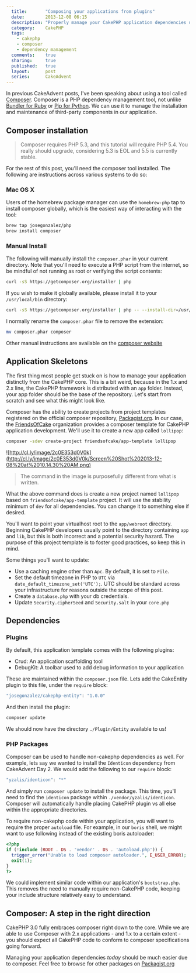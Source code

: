 ```yaml
---
  title:       "Composing your applications from plugins"
  date:        2013-12-08 06:15
  description: "Properly manage your CakePHP application dependencies using Composer, a PHP dependency management tool"
  category:    CakePHP
  tags:
    - cakephp
    - composer
    - dependency management
  comments:    true
  sharing:     true
  published:   true
  layout:      post
  series:      CakeAdvent
---
```


In previous CakeAdvent posts, I've been speaking about using a tool called [Composer](http://getcomposer.org/). Composer is a PHP dependency management tool, not unlike [Bundler for Ruby](http://bundler.io/) or [Pip for Python](http://www.pip-installer.org/en/latest/). We can use it to manage the installation and maintenance of third-party components in our application.

## Composer installation

> Composer requires PHP 5.3, and this tutorial will require PHP 5.4. You really should upgrade, considering 5.3 is EOL and 5.5 is currently stable.

For the rest of this post, you'll need the composer tool installed. The following are instructions across various systems to do so:

### Mac OS X

Users of the homebrew package manager can use the `homebrew-php` tap to install composer globally, which is the easiest way of interacting with the tool:

```bash
brew tap josegonzalez/php
brew install composer
```

### Manual Install

The following will manually install the `composer.phar` in your current directory. Note that you'll need to execute a PHP script from the internet, so be mindful of not running as root or verifying the script contents:

```bash
curl -sS https://getcomposer.org/installer | php
```

If you wish to make it globally available, please install it to your `/usr/local/bin` directory:

```bash
curl -sS https://getcomposer.org/installer | php -- --install-dir=/usr/local/bin
```

I normally rename the `composer.phar` file to remove the extension:

```bash
mv composer.phar composer
```

Other manual instructions are available on the [composer website](http://getcomposer.org/download/)

## Application Skeletons

The first thing most people get stuck on is how to manage your application distinctly from the CakePHP core. This is a bit weird, because in the 1.x and 2.x line, the CakePHP framework is distributed with an `app` folder. Instead, your app folder should be the base of the repository. Let's start from scratch and see what this might look like.

Composer has the ability to create projects from project templates registered on the official composer repository, [Packagist.org](https://packagist.org/). In our case, the [FriendsOfCake](http://friendsofcake.com/) organization provides a composer template for CakePHP application development. We'll use it to create a new app called `lollipop`:

```bash
composer -sdev create-project friendsofcake/app-template lollipop
```

![http://cl.ly/image/2c0E353d0V0k](http://cl.ly/image/2c0E353d0V0k/Screen%20Shot%202013-12-08%20at%2010.14.30%20AM.png)

> The command in the image is purposefully different from what is written.

What the above command does is create a new project named `lollipop` based on `friendsofcake/app-template` project. It will use the stability minimum of `dev` for all dependencies. You can change it to something else if desired.

You'll want to point your virtualhost root to the `app/webroot` directory. Beginning CakePHP developers usually point to the directory containing `app` and `lib`, but this is both incorrect and a potential security hazard. The purpose of this project template is to foster good practices, so keep this in mind.

Some things you'll want to update:

- Use a caching engine other than `Apc`. By default, it is set to `File`.
- Set the default timezone in PHP to `UTC` via `date_default_timezone_set('UTC');`. UTC should be standard across your infrastructure for reasons outside the scope of this post.
- Create a `database.php` with your db credentials.
- Update `Security.cipherSeed` and `Security.salt` in your `core.php`

## Dependencies

### Plugins

By default, this application template comes with the following plugins:

- Crud: An application scaffolding tool
- DebugKit: A toolbar used to add debug information to your application

These are maintained within the `composer.json` file. Lets add the CakeEntity plugin to this file, under the `require` block:

```javascript
"josegonzalez/cakephp-entity": "1.0.0"
```

And then install the plugin:

```bash
composer update
```

We should now have the directory `./Plugin/Entity` available to us!

### PHP Packages

Composer can be used to handle non-cakephp dependencies as well. For example, lets say we wanted to install the `Identicon` dependency from CakeAdvent Day 2. We would add the following to our `require` block:

```javascript
"yzalis/identicon": "*"
```

And simply run `composer update` to install the package. This time, you'll need to find the `identicon` package within `./vendor/yzalis/identicon`. Composer will automatically handle placing CakePHP plugin vs all else within the appropriate directories.

To require non-cakephp code within your application, you will want to require the proper `autoload` file. For example, in our `boris` shell, we might want to use following instead of the existing boris autoloader:

```php
<?php
if (!include (ROOT . DS . 'vendor' . DS . 'autoload.php')) {
  trigger_error("Unable to load composer autoloader.", E_USER_ERROR);
  exit(1);
}
?>
```

We could implement similar code within our application's `bootstrap.php`. This removes the need to manually require non-CakePHP code, keeping your include structure relatively easy to understand.

## Composer: A step in the right direction

CakePHP 3.0 fully embraces composer right down to the core. While we are able to use Composer with 2.x applications - and 1.x to a certain extent - you should expect all CakePHP code to conform to composer specifications going forward.

Managing your application dependencies *today* should be much easier due to composer. Feel free to browse for other packages on [Packagist.org](https://packagist.org/)
